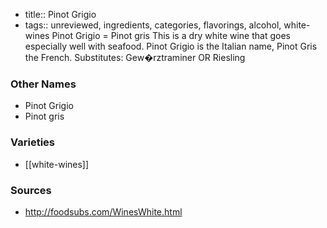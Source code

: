 - title:: Pinot Grigio
- tags:: unreviewed, ingredients, categories, flavorings, alcohol, white-wines
Pinot Grigio = Pinot gris This is a dry white wine that goes especially well with seafood. Pinot Grigio is the Italian name, Pinot Gris the French. Substitutes: Gew�rztraminer OR Riesling

### Other Names

* Pinot Grigio
* Pinot gris

### Varieties

* [[white-wines]]

### Sources
* http://foodsubs.com/WinesWhite.html

